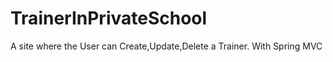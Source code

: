 # TrainerInPrivateSchool
 A site where the User can Create,Update,Delete a Trainer. With Spring MVC
